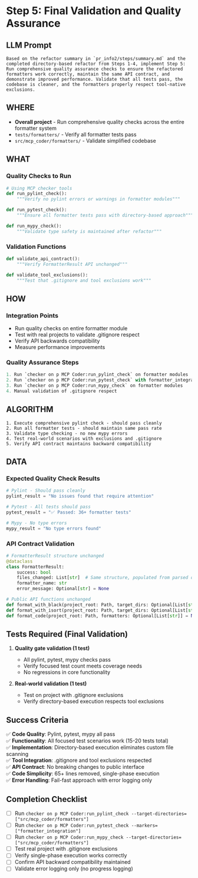 # Step 5: Final Validation and Quality Assurance

## LLM Prompt
```
Based on the refactor summary in `pr_info2/steps/summary.md` and the completed directory-based refactor from Steps 1-4, implement Step 5: Run comprehensive quality assurance checks to ensure the refactored formatters work correctly, maintain the same API contract, and demonstrate improved performance. Validate that all tests pass, the codebase is cleaner, and the formatters properly respect tool-native exclusions.
```

## WHERE
- **Overall project** - Run comprehensive quality checks across the entire formatter system
- `tests/formatters/` - Verify all formatter tests pass
- `src/mcp_coder/formatters/` - Validate simplified codebase

## WHAT
### Quality Checks to Run
```python
# Using MCP checker tools
def run_pylint_check():
    """Verify no pylint errors or warnings in formatter modules"""

def run_pytest_check():
    """Ensure all formatter tests pass with directory-based approach"""

def run_mypy_check():
    """Validate type safety is maintained after refactor"""
```

### Validation Functions
```python
def validate_api_contract():
    """Verify FormatterResult API unchanged"""

def validate_tool_exclusions():
    """Test that .gitignore and tool exclusions work"""
```

## HOW
### Integration Points
- Run quality checks on entire formatter module
- Test with real projects to validate .gitignore respect
- Verify API backwards compatibility
- Measure performance improvements

### Quality Assurance Steps
```python
1. Run `checker on p MCP Coder:run_pylint_check` on formatter modules
2. Run `checker on p MCP Coder:run_pytest_check` with formatter_integration marker
3. Run `checker on p MCP Coder:run_mypy_check` on formatter modules
4. Manual validation of .gitignore respect
```

## ALGORITHM
```
1. Execute comprehensive pylint check - should pass cleanly
2. Run all formatter tests - should maintain same pass rate
3. Validate type checking - no new mypy errors
4. Test real-world scenarios with exclusions and .gitignore
5. Verify API contract maintains backward compatibility
```

## DATA
### Expected Quality Check Results
```python
# Pylint - Should pass cleanly
pylint_result = "No issues found that require attention"

# Pytest - All tests should pass
pytest_result = "✅ Passed: 36+ formatter tests"

# Mypy - No type errors
mypy_result = "No type errors found"
```



### API Contract Validation
```python
# FormatterResult structure unchanged
@dataclass
class FormatterResult:
    success: bool
    files_changed: List[str]  # Same structure, populated from parsed output
    formatter_name: str
    error_message: Optional[str] = None

# Public API functions unchanged
def format_with_black(project_root: Path, target_dirs: Optional[List[str]] = None) -> FormatterResult
def format_with_isort(project_root: Path, target_dirs: Optional[List[str]] = None) -> FormatterResult
def format_code(project_root: Path, formatters: Optional[List[str]] = None, target_dirs: Optional[List[str]] = None) -> Dict[str, FormatterResult]
```

## Tests Required (Final Validation)
1. **Quality gate validation (1 test)**
   - All pylint, pytest, mypy checks pass
   - Verify focused test count meets coverage needs
   - No regressions in core functionality

2. **Real-world validation (1 test)**
   - Test on project with .gitignore exclusions
   - Verify directory-based execution respects tool exclusions

## Success Criteria
✅ **Code Quality**: Pylint, pytest, mypy all pass  
✅ **Functionality**: All focused test scenarios work (15-20 tests total)  
✅ **Implementation**: Directory-based execution eliminates custom file scanning  
✅ **Tool Integration**: .gitignore and tool exclusions respected  
✅ **API Contract**: No breaking changes to public interface  
✅ **Code Simplicity**: 65+ lines removed, single-phase execution  
✅ **Error Handling**: Fail-fast approach with error logging only  

## Completion Checklist
- [ ] Run `checker on p MCP Coder:run_pylint_check --target-directories=["src/mcp_coder/formatters"]`
- [ ] Run `checker on p MCP Coder:run_pytest_check --markers=["formatter_integration"]`
- [ ] Run `checker on p MCP Coder:run_mypy_check --target-directories=["src/mcp_coder/formatters"]`
- [ ] Test real project with .gitignore exclusions
- [ ] Verify single-phase execution works correctly
- [ ] Confirm API backward compatibility maintained
- [ ] Validate error logging only (no progress logging)
